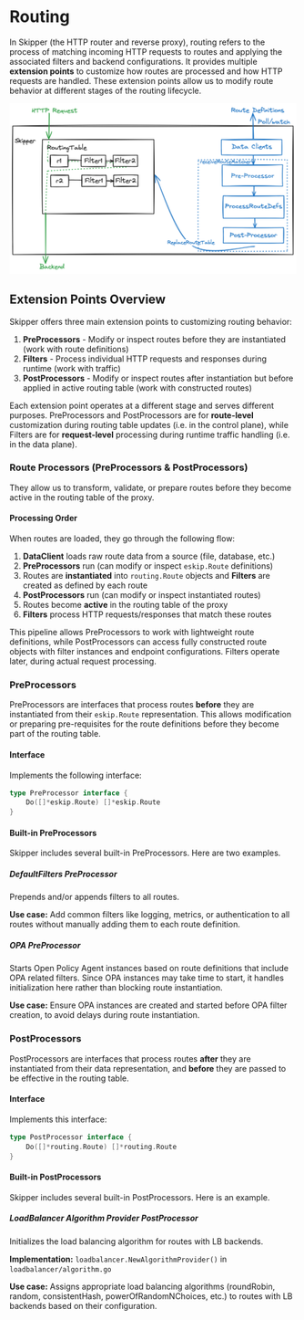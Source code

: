 # Routing
In Skipper (the HTTP router and reverse proxy), routing refers to the process of matching incoming HTTP requests to routes 
and applying the associated filters and backend configurations.
It provides multiple **extension points** to customize how routes are processed and how HTTP requests are handled. 
These extension points allow us to modify route behavior at different stages of the routing lifecycle.

![route-processing.png](../route-processing.png)

## Extension Points Overview

Skipper offers three main extension points to customizing routing behavior:

1. **PreProcessors** - Modify or inspect routes before they are instantiated (work with route definitions)
2. **Filters** - Process individual HTTP requests and responses during runtime (work with traffic)
3. **PostProcessors** - Modify or inspect routes after instantiation but before applied in active routing table (work with constructed routes)

Each extension point operates at a different stage and serves different purposes.
PreProcessors and PostProcessors are for **route-level** customization during routing table updates (i.e. in the control plane), while Filters are 
for **request-level** processing during runtime traffic handling (i.e. in the data plane).

### Route Processors (PreProcessors & PostProcessors)

They allow us to transform, validate, or prepare routes before they become active in the routing table of the proxy.


#### Processing Order

When routes are loaded, they go through the following flow:

1. **DataClient** loads raw route data from a source (file, database, etc.)
2. **PreProcessors** run (can modify or inspect `eskip.Route` definitions)
3. Routes are **instantiated** into `routing.Route` objects and **Filters** are created as defined by each route
4. **PostProcessors** run (can modify or inspect instantiated routes)
5. Routes become **active** in the routing table of the proxy
6. **Filters** process HTTP requests/responses that match these routes

This pipeline allows PreProcessors to work with lightweight route definitions, while PostProcessors can access fully 
constructed route objects with filter instances and endpoint configurations. Filters operate later, during actual request processing.

### PreProcessors

PreProcessors are interfaces that process routes **before** they are instantiated from their `eskip.Route` representation.
This allows modification or preparing pre-requisites for the route definitions before they become part of the routing table.

#### Interface

Implements the following interface:

```go
type PreProcessor interface {
    Do([]*eskip.Route) []*eskip.Route
}
```

#### Built-in PreProcessors

Skipper includes several built-in PreProcessors. Here are two examples.

##### DefaultFilters PreProcessor

Prepends and/or appends filters to all routes.

**Use case:** Add common filters like logging, metrics, or authentication to all routes without
manually adding them to each route definition.

##### OPA PreProcessor

Starts Open Policy Agent instances based on route definitions that include OPA related filters.
Since OPA instances may take time to start, it handles initialization here rather than blocking route instantiation.

**Use case:** Ensure OPA instances are created and started before OPA filter creation, to avoid delays during route instantiation.


### PostProcessors

PostProcessors are interfaces that process routes **after** they are instantiated from their data representation, and
**before** they are passed to be effective in the routing table.

#### Interface

Implements this interface:

```go
type PostProcessor interface {
    Do([]*routing.Route) []*routing.Route
}
```

#### Built-in PostProcessors

Skipper includes several built-in PostProcessors. Here is an example.

##### LoadBalancer Algorithm Provider PostProcessor

Initializes the load balancing algorithm for routes with LB backends.

**Implementation:** `loadbalancer.NewAlgorithmProvider()` in `loadbalancer/algorithm.go`

**Use case:** Assigns appropriate load balancing algorithms (roundRobin, random, consistentHash, powerOfRandomNChoices, etc.)
to routes with LB backends based on their configuration.


